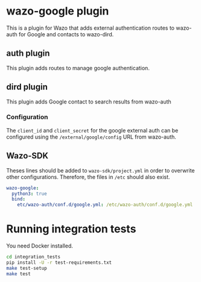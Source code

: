 # wazo-google plugin

This is a plugin for Wazo that adds external authentication routes to wazo-auth for Google and contacts to wazo-dird.


## auth plugin

This plugin adds routes to manage google authentication.


## dird plugin

This plugin adds Google contact to search results from wazo-auth


### Configuration

The `client_id` and `client_secret` for the google external auth can be configured using the
`/external/google/config` URL from wazo-auth.


## Wazo-SDK

Theses lines should be added to `wazo-sdk/project.yml` in order to overwrite other configurations. Therefore, the files in `/etc` should also exist.

```yml
wazo-google:
  python3: true
  bind:
    etc/wazo-auth/conf.d/google.yml: /etc/wazo-auth/conf.d/google.yml
```

# Running integration tests
You need Docker installed.

```sh
cd integration_tests
pip install -U -r test-requirements.txt
make test-setup
make test
```
